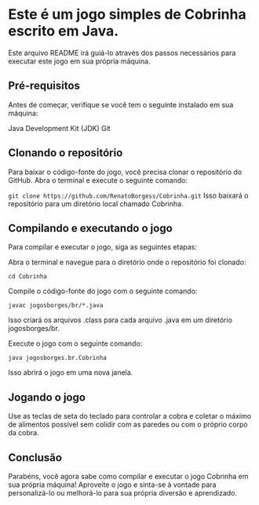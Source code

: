 # Este é um jogo simples de Cobrinha escrito em Java.

Este arquivo README irá guiá-lo através dos passos necessários para executar este jogo em sua própria máquina.

## Pré-requisitos
Antes de começar, verifique se você tem o seguinte instalado em sua máquina:

Java Development Kit (JDK)
Git

## Clonando o repositório
Para baixar o código-fonte do jogo, você precisa clonar o repositório do GitHub. Abra o terminal e execute o seguinte comando:

```git clone https://github.com/RenatoBorgess/Cobrinha.git```
Isso baixará o repositório para um diretório local chamado Cobrinha.

## Compilando e executando o jogo
Para compilar e executar o jogo, siga as seguintes etapas:

Abra o terminal e navegue para o diretório onde o repositório foi clonado:

```
cd Cobrinha
``` 
Compile o código-fonte do jogo com o seguinte comando:
```
javac jogosborges/br/*.java
```

Isso criará os arquivos .class para cada arquivo .java em um diretório jogosborges/br.

Execute o jogo com o seguinte comando:
```
java jogosborges.br.Cobrinha
```

Isso abrirá o jogo em uma nova janela.

## Jogando o jogo
Use as teclas de seta do teclado para controlar a cobra e coletar o máximo de alimentos possível sem colidir com as paredes ou com o próprio corpo da cobra.

## Conclusão

Parabéns, você agora sabe como compilar e executar o jogo Cobrinha em sua própria máquina! Aproveite o jogo e sinta-se à vontade para personalizá-lo ou melhorá-lo para sua própria diversão e aprendizado.
